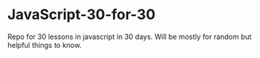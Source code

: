 # JavaScript-30-for-30

Repo for 30 lessons in javascript in 30 days. Will be mostly for random but helpful things to know. 
